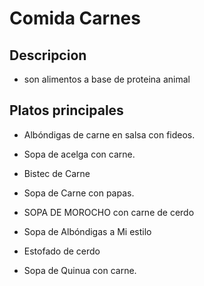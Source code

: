 # Comida Carnes 

## Descripcion 

- son alimentos a base de proteina animal 

## Platos principales 

- Albóndigas de carne en salsa con fideos.

- Sopa de acelga con carne.

- Bistec de Carne 

- Sopa de Carne con papas.

- SOPA DE MOROCHO con carne de cerdo

- Sopa de Albóndigas a Mi estilo

- Estofado de cerdo 

- Sopa de Quinua con carne.